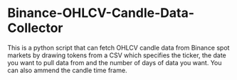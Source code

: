 # Binance-OHLCV-Candle-Data-Collector
This is a python script that can fetch OHLCV candle data from Binance spot markets by drawing tokens from a CSV which specifies the ticker, the date you want to pull data from and the number of days of data you want. You can also ammend the candle time frame.

